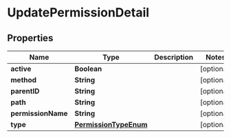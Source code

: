 

# UpdatePermissionDetail

## Properties

Name | Type | Description | Notes
------------ | ------------- | ------------- | -------------
**active** | **Boolean** |  |  [optional]
**method** | **String** |  |  [optional]
**parentID** | **String** |  |  [optional]
**path** | **String** |  |  [optional]
**permissionName** | **String** |  |  [optional]
**type** | [**PermissionTypeEnum**](PermissionTypeEnum.md) |  |  [optional]



